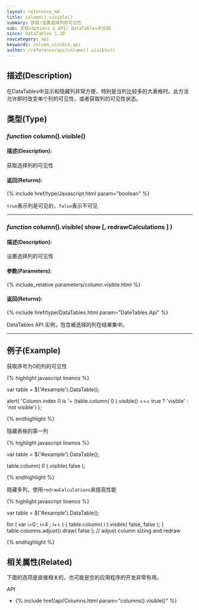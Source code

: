 ```yaml
---
layout: reference_md
title: column().visible()
summary: 获取/设置选择列的可见性
sub: 文档(Options & API) DataTables中文网
since: DataTables 1.10
navcategory: api
keywords: column,visible,api
author: /reference/api/column().visible()
---
```


## 描述(Description)

在DataTables中显示和隐藏列非常方便，特别是当列比较多的大表格时。此方法允许即时改变单个列的可见性，或者获取列的可见性状态。

## 类型(Type)

### _function_ column().visible()

#### 描述(Description):

获取选择列的可见性

#### 返回(Returns):

{% include href/type/Javascript.html param="boolean" %}

`true`表示列是可见的，`false`表示不可见


---


### _function_ column().visible( show [, redrawCalculations ] )

#### 描述(Description):

设置选择列的可见性

#### 参数(Parameters):

{% include_relative parameters/column.visible.html %}

#### 返回(Returns):

{% include href/type/DataTables.html param="DateTables.Api" %}

DataTables API 实例，包含被选择的列在结果集中。


--- 
    
## 例子(Example)

获取序号为0的列的可见性


{% highlight javascript linenos %}

var table = $('#example').DataTable();
 
alert( 'Column index 0 is '+
    (table.column( 0 ).visible() === true ? 'visible' : 'not visible')
);

{% endhighlight %}


隐藏表格的第一列

{% highlight javascript linenos %}

var table = $('#example').DataTable();
 
table.column( 0 ).visible( false );

{% endhighlight %}

隐藏多列，使用`redrawCalculations`来提高性能

{% highlight javascript linenos %}

var table = $('#example').DataTable();
 
for ( var i=0 ; i<4 ; i++ ) {
    table.column( i ).visible( false, false );
}
table.columns.adjust().draw( false ); // adjust column sizing and redraw

{% endhighlight %}



## 相关属性(Related)

下面的选项是直接相关的，也可能是您的应用程序的开发非常有用。

API

- {% include href/api/Columns.html param="columns().visible()" %}